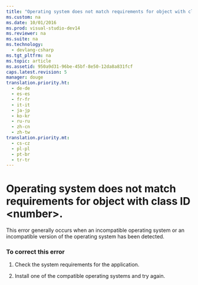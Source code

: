 ```yaml
---
title: "Operating system does not match requirements for object with class ID &lt;number&gt;."
ms.custom: na
ms.date: 10/01/2016
ms.prod: visual-studio-dev14
ms.reviewer: na
ms.suite: na
ms.technology: 
  - devlang-csharp
ms.tgt_pltfrm: na
ms.topic: article
ms.assetid: 950a9d31-96be-45bf-8e50-12da8a831fcf
caps.latest.revision: 5
manager: douge
translation.priority.ht: 
  - de-de
  - es-es
  - fr-fr
  - it-it
  - ja-jp
  - ko-kr
  - ru-ru
  - zh-cn
  - zh-tw
translation.priority.mt: 
  - cs-cz
  - pl-pl
  - pt-br
  - tr-tr
---
```

# Operating system does not match requirements for object with class ID &lt;number&gt;.
This error generally occurs when an incompatible operating system or an incompatible version of the operating system has been detected.  
  
### To correct this error  
  
1.  Check the system requirements for the application.  
  
2.  Install one of the compatible operating systems and try again.